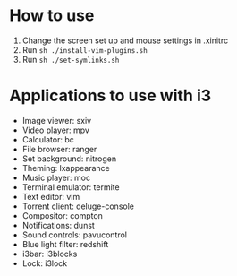 # How to use
1. Change the screen set up and mouse settings in .xinitrc
2. Run `sh ./install-vim-plugins.sh`
3. Run `sh ./set-symlinks.sh`

# Applications to use with i3
- Image viewer: sxiv
- Video player: mpv
- Calculator: bc
- File browser: ranger
- Set background: nitrogen
- Theming: lxappearance
- Music player: moc
- Terminal emulator: termite
- Text editor: vim
- Torrent client: deluge-console
- Compositor: compton
- Notifications: dunst
- Sound controls: pavucontrol
- Blue light filter: redshift
- i3bar: i3blocks
- Lock: i3lock
